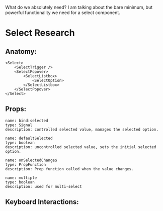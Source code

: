 What do we absolutely need? I am talking about the bare minimum, but powerful functionality we need for a select component.

# Select Research

## Anatomy:

    <Select>
        <SelectTrigger />
        <SelectPopover>
            <SelectListbox>
                <SelectOption>
            </SelectListbox>
        </SelectPopover>
    </Select>

## Props:

    name: bind:selected
    type: Signal
    description: controlled selected value, manages the selected option.

    name: defaultSelected
    type: boolean
    description: uncontrolled selected value, sets the initial selected option.

    name: onSelectedChange$
    type: PropFunction
    description: Prop function called when the value changes.

    name: multiple
    type: boolean
    description: used for multi-select

## Keyboard Interactions:
